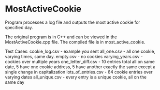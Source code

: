 # MostActiveCookie
Program processes a log file and outputs the most active cookie for specified day.

The original program is in C++ and can be viewed in the MostActiveCookie.cpp file.
The compiled file is in most_active_cookie.

Test Cases:
cookie_log.csv - example you sent
all_one.csv - all one cookie, varying times, same day.
empty.csv - no cookies
varying_years.csv - cookies over multiple years
one_letter_diff.csv - 10 entries total all on same date, 5 have one cookie address, 5 have another exactly the same except a single change in capitalization
lots_of_entries.csv - 64 cookie entries over varying dates
all_unique.csv - every entry is a unique cookie, all on the same day
